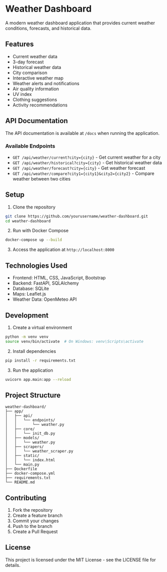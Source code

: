 # Weather Dashboard

A modern weather dashboard application that provides current weather conditions, forecasts, and historical data.

## Features
- Current weather data
- 3-day forecast
- Historical weather data
- City comparison
- Interactive weather map
- Weather alerts and notifications
- Air quality information
- UV index
- Clothing suggestions
- Activity recommendations

## API Documentation
The API documentation is available at `/docs` when running the application.

### Available Endpoints
- `GET /api/weather/current?city={city}` - Get current weather for a city
- `GET /api/weather/historical?city={city}` - Get historical weather data
- `GET /api/weather/forecast?city={city}` - Get weather forecast
- `GET /api/weather/compare?city1={city1}&city2={city2}` - Compare weather between two cities

## Setup
1. Clone the repository
```bash
git clone https://github.com/yourusername/weather-dashboard.git
cd weather-dashboard
```

2. Run with Docker Compose
```bash
docker-compose up --build
```

3. Access the application at `http://localhost:8000`

## Technologies Used
- Frontend: HTML, CSS, JavaScript, Bootstrap
- Backend: FastAPI, SQLAlchemy
- Database: SQLite
- Maps: Leaflet.js
- Weather Data: OpenMeteo API

## Development
1. Create a virtual environment
```bash
python -m venv venv
source venv/bin/activate  # On Windows: venv\Scripts\activate
```

2. Install dependencies
```bash
pip install -r requirements.txt
```

3. Run the application
```bash
uvicorn app.main:app --reload
```

## Project Structure
```
weather-dashboard/
├── app/
│   ├── api/
│   │   └── endpoints/
│   │       └── weather.py
│   ├── core/
│   │   └── init_db.py
│   ├── models/
│   │   └── weather.py
│   ├── scrapers/
│   │   └── weather_scraper.py
│   ├── static/
│   │   └── index.html
│   └── main.py
├── Dockerfile
├── docker-compose.yml
├── requirements.txt
└── README.md
```

## Contributing
1. Fork the repository
2. Create a feature branch
3. Commit your changes
4. Push to the branch
5. Create a Pull Request

## License
This project is licensed under the MIT License - see the LICENSE file for details. 